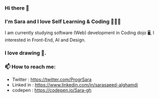 ### Hi there 👋
### I'm Sara and I love Self Learning & Coding 👩🏻‍💻

I am currently studying software (Web) development in Coding dojo 🖥, I interested in Front-End, AI and Design.
### I love drawing 🎨.

### 📫 How to reach me: 
- Twitter : https://twitter.com/ProgrSara
- Linked in : https://www.linkedin.com/in/sarasaeed-alghamdi
- codepen : https://codepen.io/Sara-gh


<!--
**SaraSaeed1/SaraSaeed1** is a ✨ _special_ ✨ repository because its `README.md` (this file) appears on your GitHub profile.

Here are some ideas to get you started:

- 🔭 I’m currently working on ...
- 🌱 I’m currently learning ...
- 👯 I’m looking to collaborate on ...
- 🤔 I’m looking for help with ...
- 💬 Ask me about ...
- 📫 How to reach me: ...
- 😄 Pronouns: ...
- ⚡ Fun fact: ...
-->
